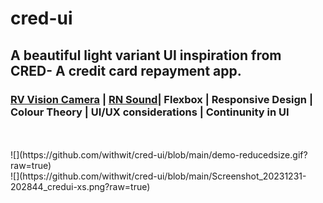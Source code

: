 # cred-ui
## A beautiful light variant UI inspiration from CRED- A credit card repayment app.
### [RV Vision Camera](https://react-native-vision-camera.com/)  | [RN Sound](https://www.npmjs.com/package/react-native-sound)|  Flexbox  |  Responsive Design   | Colour Theory  |  UI/UX considerations | Continunity in UI
<br>
<br>
![](https://github.com/withwit/cred-ui/blob/main/demo-reducedsize.gif?raw=true)
<br>
![](https://github.com/withwit/cred-ui/blob/main/Screenshot_20231231-202844_credui-xs.png?raw=true)
